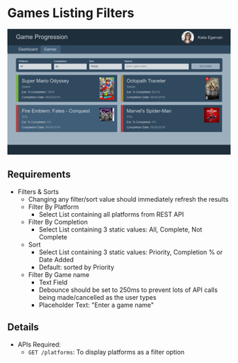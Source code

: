 # Games Listing Filters

![Games Filters](../images/current/games-filters.png "Games Filters")

## Requirements

- Filters & Sorts
  - Changing any filter/sort value should immediately refresh the results
  - Filter By Platform
    - Select List containing all platforms from REST API
  - Filter By Completion
    - Select List containing 3 static values: All, Complete, Not Complete
  - Sort
    - Select List containing 3 static values: Priority, Completion % or Date Added
    - Default: sorted by Priority
  - Filter By Game name
    - Text Field
    - Debounce should be set to 250ms to prevent lots of API calls
      being made/cancelled as the user types
    - Placeholder Text: "Enter a game name"

## Details

- APIs Required:
  - `GET /platforms`: To display platforms as a filter option
